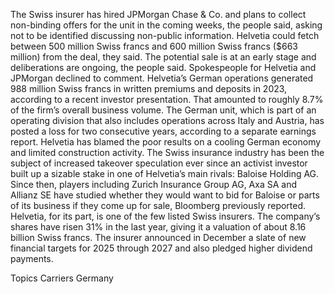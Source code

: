 The Swiss insurer has hired JPMorgan Chase & Co. and plans to collect non-binding offers for the unit in the coming weeks, the people said, asking not to be identified discussing non-public information. Helvetia could fetch between 500 million Swiss francs and 600 million Swiss francs ($663 million) from the deal, they said.
The potential sale is at an early stage and deliberations are ongoing, the people said. Spokespeople for Helvetia and JPMorgan declined to comment.
Helvetia’s German operations generated 988 million Swiss francs in written premiums and deposits in 2023, according to a recent investor presentation. That amounted to roughly 8.7% of the firm’s overall business volume.
The German unit, which is part of an operating division that also includes operations across Italy and Austria, has posted a loss for two consecutive years, according to a separate earnings report. Helvetia has blamed the poor results on a cooling German economy and limited construction activity.
The Swiss insurance industry has been the subject of increased takeover speculation ever since an activist investor built up a sizable stake in one of Helvetia’s main rivals: Baloise Holding AG. Since then, players including Zurich Insurance Group AG, Axa SA and Allianz SE have studied whether they would want to bid for Baloise or parts of its business if they come up for sale, Bloomberg previously reported.
Helvetia, for its part, is one of the few listed Swiss insurers. The company’s shares have risen 31% in the last year, giving it a valuation of about 8.16 billion Swiss francs.
The insurer announced in December a slate of new financial targets for 2025 through 2027 and also pledged higher dividend payments.

Topics
Carriers
Germany
